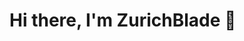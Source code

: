 # Hi there, I'm ZurichBlade 👋

<!---
ZurichBlade/ZurichBlade is a ✨ special ✨ repository because its `README.md` (this file) appears on your GitHub profile.
You can click the Preview link to take a look at your changes.
--->
